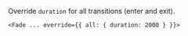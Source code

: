 Override `duration` for all transitions (enter and exit).

```
<Fade ... override={{ all: { duration: 2000 } }}>
```
